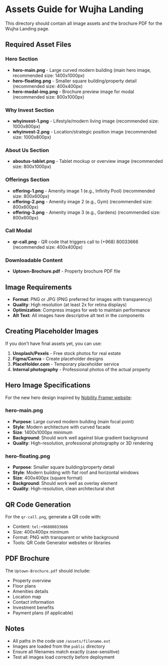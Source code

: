 # Assets Guide for Wujha Landing

This directory should contain all image assets and the brochure PDF for the Wujha Landing page.

## Required Asset Files

### Hero Section
- **hero-main.png** - Large curved modern building (main hero image, recommended size: 1400x1000px)
- **hero-floating.png** - Smaller square building/property detail (recommended size: 400x400px)
- **hero-modal-img.png** - Brochure preview image for modal (recommended size: 800x1000px)

### Why Invest Section
- **whyinvest-1.png** - Lifestyle/modern living image (recommended size: 1000x800px)
- **whyinvest-2.png** - Location/strategic position image (recommended size: 1000x800px)

### About Us Section
- **aboutus-tablet.png** - Tablet mockup or overview image (recommended size: 800x1000px)

### Offerings Section
- **offering-1.png** - Amenity image 1 (e.g., Infinity Pool) (recommended size: 800x600px)
- **offering-2.png** - Amenity image 2 (e.g., Gym) (recommended size: 800x600px)
- **offering-3.png** - Amenity image 3 (e.g., Gardens) (recommended size: 800x600px)

### Call Modal
- **qr-call.png** - QR code that triggers call to (+968) 80033666 (recommended size: 400x400px)

### Downloadable Content
- **Uptown-Brochure.pdf** - Property brochure PDF file

## Image Requirements

- **Format**: PNG or JPG (PNG preferred for images with transparency)
- **Quality**: High resolution (at least 2x for retina displays)
- **Optimization**: Compress images for web to maintain performance
- **Alt Text**: All images have descriptive alt text in the components

## Creating Placeholder Images

If you don't have final assets yet, you can use:
1. **Unsplash/Pexels** - Free stock photos for real estate
2. **Figma/Canva** - Create placeholder designs
3. **PlaceHolder.com** - Temporary placeholder service
4. **Internal photography** - Professional photos of the actual property

## Hero Image Specifications

For the new hero design inspired by [Nobility Framer website](https://nobility.framer.website/):

### hero-main.png
- **Purpose**: Large curved modern building (main focal point)
- **Style**: Modern architecture with curved facade
- **Size**: 1400x1000px minimum
- **Background**: Should work well against blue gradient background
- **Quality**: High-resolution, professional photography or 3D rendering

### hero-floating.png  
- **Purpose**: Smaller square building/property detail
- **Style**: Modern building with flat roof and horizontal windows
- **Size**: 400x400px (square format)
- **Background**: Should work well as overlay element
- **Quality**: High-resolution, clean architectural shot

## QR Code Generation

For the `qr-call.png`, generate a QR code with:
- Content: `tel:+96880033666`
- Size: 400x400px minimum
- Format: PNG with transparent or white background
- Tools: QR Code Generator websites or libraries

## PDF Brochure

The `Uptown-Brochure.pdf` should include:
- Property overview
- Floor plans
- Amenities details
- Location map
- Contact information
- Investment benefits
- Payment plans (if applicable)

## Notes

- All paths in the code use `/assets/filename.ext`
- Images are loaded from the `public` directory
- Ensure all filenames match exactly (case-sensitive)
- Test all images load correctly before deployment

